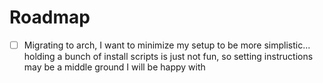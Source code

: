 # Roadmap

- [ ] Migrating to arch, I want to minimize my setup to be more simplistic... holding a bunch of install scripts is just not fun, so setting
  instructions may be a middle ground I will be happy with

